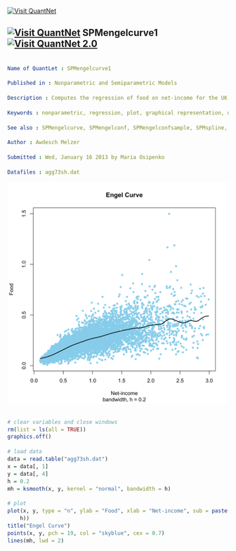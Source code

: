 
[<img src="https://github.com/QuantLet/Styleguide-and-FAQ/blob/master/pictures/banner.png" width="880" alt="Visit QuantNet">](http://quantlet.de/index.php?p=info)

## [<img src="https://github.com/QuantLet/Styleguide-and-Validation-procedure/blob/master/pictures/qloqo.png" alt="Visit QuantNet">](http://quantlet.de/) **SPMengelcurve1** [<img src="https://github.com/QuantLet/Styleguide-and-Validation-procedure/blob/master/pictures/QN2.png" width="60" alt="Visit QuantNet 2.0">](http://quantlet.de/d3/ia)

```yaml

Name of QuantLet : SPMengelcurve1

Published in : Nonparametric and Semiparametric Models

Description : Computes the regression of food on net-income for the UK 1973 expenditure data.

Keywords : nonparametric, regression, plot, graphical representation, data visualization

See also : SPMengelcurve, SPMengelconf, SPMengelconfsample, SPMspline, SPMsplineregression

Author : Awdesch Melzer

Submitted : Wed, January 16 2013 by Maria Osipenko

Datafiles : agg73sh.dat

```

![Picture1](SPMengelcurve1-1.png)


```r

# clear variables and close windows
rm(list = ls(all = TRUE))
graphics.off()

# load data
data = read.table("agg73sh.dat")
x = data[, 1]
y = data[, 4]
h = 0.2
mh = ksmooth(x, y, kernel = "normal", bandwidth = h)

# plot
plot(x, y, type = "n", ylab = "Food", xlab = "Net-income", sub = paste("bandwidth, h =", 
    h))
title("Engel Curve")
points(x, y, pch = 19, col = "skyblue", cex = 0.7)
lines(mh, lwd = 2)

```
